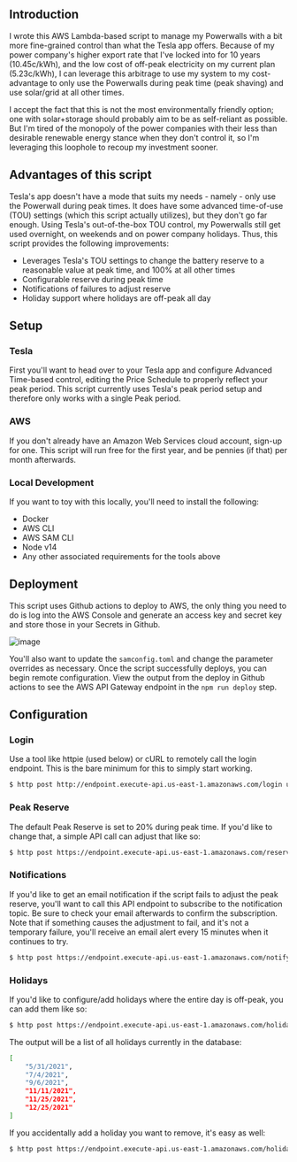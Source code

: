 ## Introduction

I wrote this AWS Lambda-based script to manage my Powerwalls with a bit more fine-grained control than what the Tesla app offers.  Because of my power company's higher export rate that I've locked into for 10 years (10.45c/kWh), and the low cost of off-peak electricity on my current plan (5.23c/kWh), I can leverage this arbitrage to use my system to my cost-advantage to only use the Powerwalls during peak time (peak shaving) and use solar/grid at all other times.

I accept the fact that this is not the most environmentally friendly option; one with solar+storage should probably aim to be as self-reliant as possible.  But I'm tired of the monopoly of the power companies with their less than desirable renewable energy stance when they don't control it, so I'm leveraging this loophole to recoup my investment sooner.

## Advantages of this script

Tesla's app doesn't have a mode that suits my needs - namely - only use the Powerwall during peak times.  It does have some advanced time-of-use (TOU) settings (which this script actually utilizes), but they don't go far enough.  Using Tesla's out-of-the-box TOU control, my Powerwalls still get used overnight, on weekends and on power company holidays.  Thus, this script provides the following improvements:

* Leverages Tesla's TOU settings to change the battery reserve to a reasonable value at peak time, and 100% at all other times
* Configurable reserve during peak time
* Notifications of failures to adjust reserve
* Holiday support where holidays are off-peak all day

## Setup

### Tesla

First you'll want to head over to your Tesla app and configure Advanced Time-based control, editing the Price Schedule to properly reflect your peak period.  This script currently uses Tesla's peak period setup and therefore only works with a single Peak period.

### AWS

If you don't already have an Amazon Web Services cloud account, sign-up for one.  This script will run free for the first year, and be pennies (if that) per month afterwards.

### Local Development

If you want to toy with this locally, you'll need to install the following:

* Docker
* AWS CLI
* AWS SAM CLI
* Node v14
* Any other associated requirements for the tools above

## Deployment

This script uses Github actions to deploy to AWS, the only thing you need to do is log into the AWS Console and generate an access key and secret key and store those in your Secrets in Github.

![image](https://user-images.githubusercontent.com/1494713/120593934-01d3e580-c3f5-11eb-8646-1112497daa52.png)

You'll also want to update the `samconfig.toml` and change the parameter overrides as necessary.  Once the script successfully deploys, you can begin remote configuration.  View the output from the deploy in Github actions to see the AWS API Gateway endpoint in the `npm run deploy` step.

## Configuration

### Login

Use a tool like httpie (used below) or cURL to remotely call the login endpoint.  This is the bare minimum for this to simply start working.

```bash
$ http post http://endpoint.execute-api.us-east-1.amazonaws.com/login username=AzureDiamond@gmail.com password=hunter2 mfaPassCode=000000
```

### Peak Reserve

The default Peak Reserve is set to 20% during peak time.  If you'd like to change that, a simple API call can adjust that like so:

```bash
$ http post https://endpoint.execute-api.us-east-1.amazonaws.com/reserve PeakReserve=30
```

### Notifications

If you'd like to get an email notification if the script fails to adjust the peak reserve, you'll want to call this API endpoint to subscribe to the notification topic.  Be sure to check your email afterwards to confirm the subscription.  Note that if something causes the adjustment to fail, and it's not a temporary failure, you'll receive an email alert every 15 minutes when it continues to try.

```bash
$ http post https://endpoint.execute-api.us-east-1.amazonaws.com/notify email=AzureDiamond@gmail.com
```

### Holidays

If you'd like to configure/add holidays where the entire day is off-peak, you can add them like so:

```bash
$ http post https://endpoint.execute-api.us-east-1.amazonaws.com/holiday holiday:='["2021-07-04", "2021-09-06", "2021-11-11", "2021-11-25", "2021-12-25"]'
```

The output will be a list of all holidays currently in the database:

```bash
[
    "5/31/2021",
    "7/4/2021",
    "9/6/2021",
    "11/11/2021",
    "11/25/2021",
    "12/25/2021"
]
```

If you accidentally add a holiday you want to remove, it's easy as well:

```bash
$ http post https://endpoint.execute-api.us-east-1.amazonaws.com/holiday holiday:='["2021-12-25"]' remove:=true
```
